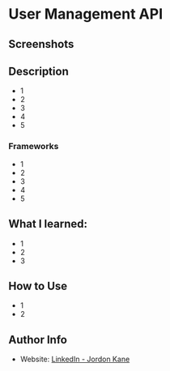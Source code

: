 # User Management API
## Screenshots
## Description
- 1
- 2
- 3
- 4
- 5
### Frameworks
- 1
- 2
- 3
- 4
- 5
## What I learned:
- 1
- 2
- 3
## How to Use
- 1
- 2
## Author Info
- Website: [LinkedIn - Jordon Kane](https://www.linkedin.com/in/jordonkane/)
